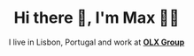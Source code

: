 <h1 align='center'> Hi there 👋, I'm Max 👩‍💻 </h1>

<p align='center'>
  I live in Lisbon, Portugal and work at <b><a href="https://www.olxgroup.com/">OLX Group</a></b> 
</p>

<!--
**maxtacu/maxtacu** is a ✨ _special_ ✨ repository because its `README.md` (this file) appears on your GitHub profile.

Here are some ideas to get you started:

- 🔭 I’m currently working on ...
- 🌱 I’m currently learning ...
- 👯 I’m looking to collaborate on ...
- 🤔 I’m looking for help with ...
- 💬 Ask me about ...
- 📫 How to reach me: ...
- 😄 Pronouns: ...
- ⚡ Fun fact: ...
-->
